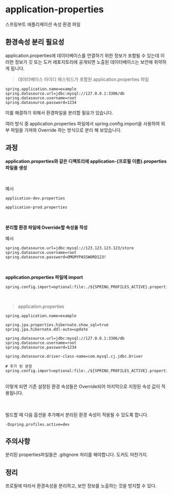 # application-properties
스프링부트 애플리케이션 속성 환경 파일

## 환경속성 분리 필요성

application.properties에 데이터베이스를 연결하기 위한 정보가 포함될 수 있는데 이러한 정보가 깃 또는 도커 레포지토리에 공개되면 노출된 데이터베이스는 보안에 취약하게 됩니다.


> 데이터베이스 아이디 패스워드가 포함된 application.properties 파일
``` properties
spring.application.name=example
spring.datasource.url=jdbc:mysql://127.0.0.1:3306/db
spring.datasource.username=root
spring.datasource.password=1234
```

이를 해결하기 위해서 환경파일을 분리할 필요가 있습니다.

여러 방식 중 application.properties 파일에서 spring.config.import을 사용하여 외부 파일을 가져와 Override 하는 방식으로 분리 해 보았습니다.

## 과정

**application.properties와 같은 디렉토리에 application-{프로필 이름}.properties 파일을 생성**

<br>

예시
```
application-dev.properties

application-prod.properties
```

<br>


**분리할 환경 파일에 Override할 속성을 작성**

예시
```
spring.datasource.url=jdbc:mysql://123.123.123.123/store
spring.datasource.username=root
spring.datasource.password=OMGMYPASSWORD123!
```
<br>

**application.properties 파일에 import**
``` properties
spring.config.import=optional:file:./${SPRING_PROFILES_ACTIVE}.properties 
```
<br>

> application.properties

``` properties
spring.application.name=example

spring.jpa.properties.hibernate.show_sql=true
spring.jpa.hibernate.ddl-auto=update

spring.datasource.url=jdbc:mysql://127.0.0.1:3306/db
spring.datasource.username=root
spring.datasource.password=1234

spring.datasource.driver-class-name=com.mysql.cj.jdbc.Driver

# 추가 된 문장
spring.config.import=optional:file:./${SPRING_PROFILES_ACTIVE}.properties 
```
<br>
이렇게 되면 기존 설정된 환경 속성들은 Override되어 마지막으로 지정된 속성 값이 적용됩니다.
<br><br><br>

빌드할 때 다음 옵션을 추가해서 분리된 환경 속성이 적용될 수 있도록 합니다.

``` 
-Dspring.profiles.active=dev
```


## 주의사항
분리된 properties파일들은 .gitignore 처리를 해야합니다. 도커도 마찬가지.



## 정리
프로필에 따라서 환경속성을 분리하고, 보안 정보를 노출하는 것을 방지할 수 있다.